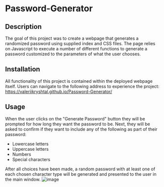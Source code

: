 # Password-Generator
## Description
The goal of this project was to create a webpage that generates a randomized password using supplied index and CSS files. The page relies on Javascript to execute a number of different functions to generate a password customized to the parameters of what the user chooses.

## Installation
All functionality of this project is contained within the deployed webpage itself. Users can navigate to the following address to experience the project: 
https://valeriikryshtal.github.io/Password-Generator/

## Usage
When the user clicks on the "Generate Password" button they will be prompted for how long they want the password to be. Next, they will be asked to confirm if they want to include any of the following as part of their password:
* Lowercase letters
* Uppercase letters
* Numbers
* Special characters

After all choices have been made, a random password with at least one of each chosen character type will be generated and presented to the user in the main window.
![image](https://user-images.githubusercontent.com/112430151/201160799-ec978d7b-994f-4295-902e-b6128142ee02.png)
